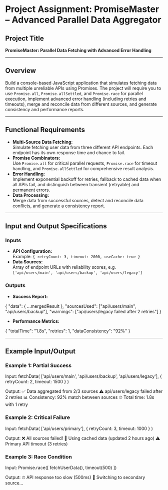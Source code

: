# Project Assignment: PromiseMaster – Advanced Parallel Data Aggregator

## Project Title

**PromiseMaster: Parallel Data Fetching with Advanced Error Handling**

---

## Overview

Build a console-based JavaScript application that simulates fetching data from multiple unreliable APIs using Promises. The project will require you to use `Promise.all`, `Promise.allSettled`, and `Promise.race` for parallel execution, implement advanced error handling (including retries and timeouts), merge and reconcile data from different sources, and generate consistency and performance reports.

---

## Functional Requirements

- **Multi-Source Data Fetching:**  
  Simulate fetching user data from three different API endpoints. Each endpoint has its own response time and chance to fail.
- **Promise Combinators:**  
  Use `Promise.all` for critical parallel requests, `Promise.race` for timeout handling, and `Promise.allSettled` for comprehensive result analysis.
- **Error Handling:**  
  Implement exponential backoff for retries, fallback to cached data when all APIs fail, and distinguish between transient (retryable) and permanent errors.
- **Data Processing:**  
  Merge data from successful sources, detect and reconcile data conflicts, and generate a consistency report.

---

## Input and Output Specifications

### Inputs

- **API Configuration:**  
  Example: `{ retryCount: 3, timeout: 2000, useCache: true }`
- **Data Sources:**  
  Array of endpoint URLs with reliability scores, e.g.  
  `['api/users/main', 'api/users/backup', 'api/users/legacy']`

### Outputs

- **Success Report:**

{
"data": { ...mergedResult },
"sourcesUsed": ["api/users/main", "api/users/backup"],
"warnings": ["api/users/legacy failed after 2 retries"]
}

- **Performance Metrics:**

{
"totalTime": "1.8s",
"retries": 1,
"dataConsistency": "92%"
}

---

## Example Input/Output

### Example 1: Partial Success

Input:
fetchData(
['api/users/main', 'api/users/backup', 'api/users/legacy'],
{ retryCount: 2, timeout: 1500 }
)

Output:
✅ Data aggregated from 2/3 sources
⚠️ api/users/legacy failed after 2 retries
📊 Consistency: 92% match between sources
⏱ Total time: 1.8s with 1 retry

### Example 2: Critical Failure

Input:
fetchData(
['api/users/primary'],
{ retryCount: 3, timeout: 1000 }
)

Output:
❌ All sources failed!
🔄 Using cached data (updated 2 hours ago)
⚠️ Primary API timeout (3 retries)

### Example 3: Race Condition

Input:
Promise.race([
fetchUserData(),
timeout(500)
])

Output:
⏱ API response too slow (500ms)
🔁 Switching to secondary source...
